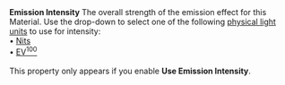 <tr>
<td><strong>Emission Intensity</strong></td>
<td>The overall strength of the emission effect for this Material.
Use the drop-down to select one of the following <a href="Physical-Light-Units.md">physical light units</a> to use for intensity:
<br/>&#8226; <a href="Physical-Light-Units.md#Nits">Nits</a>
<br/>&#8226; <a href="Physical-Light-Units.md#EV">EV<sup>100</sup></a><br/><br/>This property only appears if you enable <strong>Use Emission Intensity</strong>.</td>
</tr>
